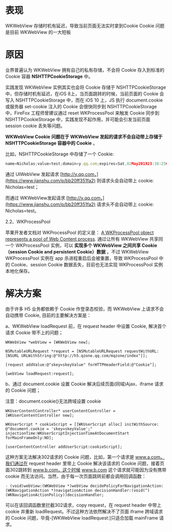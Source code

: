 # 表现
WKWebView 存储时机有延迟，导致当前页面无法实时拿到Cookie
Cookie 问题是目前 WKWebView 的一大短板

# 原因
业界普遍认为 WKWebView 拥有自己的私有存储，不会将 Cookie 存入到标准的 Cookie 容器 **NSHTTPCookieStorage** 中。

实践发现 WKWebView 实例其实也会将 Cookie 存储于 NSHTTPCookieStorage 中，但存储时机有延迟，在iOS 8上，当页面跳转的时候，当前页面的 Cookie 会写入 NSHTTPCookieStorage 中，而在 iOS 10 上，JS 执行 document.cookie 或服务器 set-cookie 注入的 Cookie 会很快同步到 NSHTTPCookieStorage 中，FireFox 工程师曾建议通过 reset WKProcessPool 来触发 Cookie 同步到 NSHTTPCookieStorage 中，实践发现不起作用，并可能会引发当前页面 session cookie 丢失等问题。

**WKWebView Cookie 问题在于 WKWebView 发起的请求不会自动带上存储于 NSHTTPCookieStorage 容器中的 Cookie** 。

比如，NSHTTPCookieStorage 中存储了一个 Cookie:
```js
name=Nicholas;value=test;domain=y.qq.com;expires=Sat,02May201923:38:25GMT；
```

通过 UIWebView 发起请求 [http://y.qq.com，](https://www.jianshu.com/p/bb20ff351fa2) 则请求头会自动带上 cookie: Nicholas=test；

而通过 WKWebView发起请求 [http://y.qq.com，](https://www.jianshu.com/p/bb20ff351fa2) 请求头不会自动带上 cookie: Nicholas=test。

2.2、WKProcessPool

苹果开发者文档对 WKProcessPool 的定义是： [A WKProcessPool object represents a pool of Web Content process](https://www.jianshu.com/p/bb20ff351fa2). 通过让所有 WKWebView 共享同一个 WKProcessPool 实例，可以 **实现多个 WKWebView 之间共享 Cookie（session Cookie and persistent Cookie）数据** 。不过 WKWebView WKProcessPool 实例在 app 杀进程重启后会被重置，导致 WKProcessPool 中的 Cookie、session Cookie 数据丢失，目前也无法实现 WKProcessPool 实例本地化保存。

# 解决方案

由于许多 H5 业务都依赖于 Cookie 作登录态校验，而 WKWebView 上请求不会自动携带 Cookie, 目前的主要解决方案是：

a、WKWebView loadRequest 前，在 request header 中设置 Cookie, 解决首个请求 Cookie 带不上的问题；

```objc
WKWebView *webView = [WKWebView new];

NSMutableURLRequest *request = [NSMutableURLRequest requestWithURL:[NSURL URLWithString:@"http://h5.qzone.qq.com/mqzone/index"]];

[request addValue:@"skey=skeyValue" forHTTPHeaderField:@"Cookie"];

[webView loadRequest:request];
```

b、通过 document.cookie 设置 Cookie 解决后续页面(同域)Ajax、iframe 请求的 Cookie 问题；

注意：document.cookie()无法跨域设置 cookie
```objc
WKUserContentController* userContentController = [WKUserContentController new];

WKUserScript * cookieScript = [[WKUserScript alloc] initWithSource: @"document.cookie = 'skey=skeyValue';" injectionTime:WKUserScriptInjectionTimeAtDocumentStart forMainFrameOnly:NO];

[userContentController addUserScript:cookieScript];
```

这种方案无法解决302请求的 Cookie 问题，比如，第一个请求是 www.a.com，我们通过在 request header 里带上 Cookie 解决该请求的 Cookie 问题，接着页面302跳转到 www.b.com，这个时候 www.b.com 这个请求就可能因为没有携带 cookie 而无法访问。当然，由于每一次页面跳转前都会调用回调函数：
```objc
- (void)webView:(WKWebView *)webView decidePolicyForNavigationAction:(WKNavigationAction *)navigationAction decisionHandler:(void(^)(WKNavigationActionPolicy))decisionHandler;
```

可以在该回调函数里拦截302请求，copy request，在 request header 中带上 cookie 并重新 loadRequest。不过这种方法依然解决不了页面 iframe 跨域请求的 Cookie 问题，毕竟-[WKWebView loadRequest:]只适合加载 mainFrame 请求。